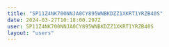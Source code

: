 ```yaml
---
title: "SP11Z4NK700NNJA0CY895WNBKDZZ1XKRT1YRZB40S"
date: 2024-03-27T10:18:00.297Z
user: SP11Z4NK700NNJA0CY895WNBKDZZ1XKRT1YRZB40S
layout: "users"
---
```

    